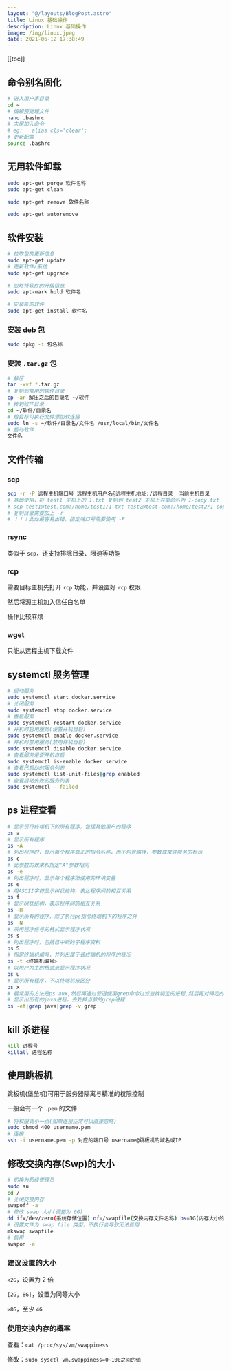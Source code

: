 ```yaml
---
layout: "@/layouts/BlogPost.astro"
title: Linux 基础操作
description: Linux 基础操作
image: /img/linux.jpeg
date: 2021-06-12 17:38:49
---
```


[[toc]]

## 命令别名固化

```bash
# 进入用户家目录
cd ~
# 编辑预处理文件
nano .bashrc
# 末尾加入命令
# eg:   alias cls='clear';
# 更新配置
source .bashrc
```

## 无用软件卸载

```bash
sudo apt-get purge 软件名称
sudo apt-get clean

sudo apt-get remove 软件名称

sudo apt-get autoremove
```

## 软件安装

```bash
# 拉取包的更新信息
sudo apt-get update
# 更新软件/系统
sudo apt-get upgrade

# 忽略特软件的升级信息
sudo apt-mark hold 软件名

# 安装新的软件
sudo apt-get install 软件名
```

### 安装 deb 包

```bash
sudo dpkg -i 包名称
```


### 安装 `.tar.gz` 包

```bash
# 解压
tar -xvf *.tar.gz
# 复制到常用的软件目录
cp -ar 解压之后的目录名 ~/软件
# 转到软件目录
cd ~/软件/目录名
# 给目标可执行文件添加软连接
sudo ln -s ~/软件/目录名/文件名 /usr/local/bin/文件名
# 启动软件
文件名
```

## 文件传输

### scp

```bash
scp -r -P 远程主机端口号 远程主机用户名@远程主机地址:/远程目录  当前主机目录
# 基础使用，将 test1 主机上的 1.txt 复制到 test2 主机上并重命名为 1-copy.txt
# scp test1@test.com:/home/test1/1.txt test2@test.com:/home/test2/1-copy.txt
# 复制目录需要加上 -r
# ！！！此处最容易出错，指定端口号需要使用 -P
```

### rsync

类似于 `scp`，还支持排除目录、限速等功能

### rcp

需要目标主机先打开 `rcp` 功能，并设置好 `rcp` 权限

然后将源主机加入信任白名单

操作比较麻烦

### wget

只能从远程主机下载文件

## systemctl 服务管理

```bash
# 启动服务
sudo systemctl start docker.service
# 关闭服务
sudo systemctl stop docker.service
# 重启服务
sudo systemctl restart docker.service
# 开机时启用服务(设置开机自启)
sudo systemctl enable docker.service
# 开机时禁用服务(禁用开机自启)
sudo systemctl disable docker.service
# 查看服务是否开机自启
sudo systemctl is-enable docker.service
# 查看已启动的服务列表
sudo systemctl list-unit-files|grep enabled
# 查看启动失败的服务列表
sudo systemctl --failed
```

## ps 进程查看

```bash
# 显示现行终端机下的所有程序，包括其他用户的程序
ps a
# 显示所有程序
ps -A
# 列出程序时，显示每个程序真正的指令名称，而不包含路径，参数或常驻服务的标示
ps c
# 此参数的效果和指定"A"参数相同
ps -e
# 列出程序时，显示每个程序所使用的环境变量
ps e
# 用ASCII字符显示树状结构，表达程序间的相互关系
ps f
# 显示树状结构，表示程序间的相互关系
ps -H
# 显示所有的程序，除了执行ps指令终端机下的程序之外
ps -N
# 采用程序信号的格式显示程序状况
ps s
# 列出程序时，包括已中断的子程序资料
ps S
# 指定终端机编号，并列出属于该终端机的程序的状况
ps -t <终端机编号>
# 以用户为主的格式来显示程序状况
ps u
# 显示所有程序，不以终端机来区分
ps x
# 最常用的方法是ps aux,然后再通过管道使用grep命令过滤查找特定的进程,然后再对特定的进程进行操作
# 显示出所有的java进程，去处掉当前的grep进程
ps -ef|grep java|grep -v grep
```

## kill 杀进程

```bash
kill 进程号
killall 进程名称
```

## 使用跳板机

跳板机(堡垒机)可用于服务器隔离与精准的权限控制

一般会有一个 `.pem` 的文件

```bash
# 将权限调小一点(如果连接正常可以直接忽略)
sudo chmod 400 username.pem
# 连接
ssh -i username.pem -p 对应的端口号 username@跳板机的域名或IP
```

## 修改交换内存(Swp)的大小

```bash
# 切换为超级管理员
sudo su
cd /
# 关闭交换内存
swapoff -a
# 修改 swap 大小(调整为 6G)
dd if=/dev/zero(系统存储位置) of=/swapfile(交换内存文件名称) bs=1G(内存大小的单位) count=6(对应单位的数值)
# 设置文件为 swap file 类型，不执行会导致无法启用
mkswap swapfile
# 启用
swapon -a
```

### 建议设置的大小

`<2G`，设置为 2 倍

`[2G, 8G]`，设置为同等大小

`>8G`，至少 `4G`

### 使用交换内存的概率

查看：`cat /proc/sys/vm/swappiness`

修改：`sudo sysctl vm.swappiness=0~100之间的值`